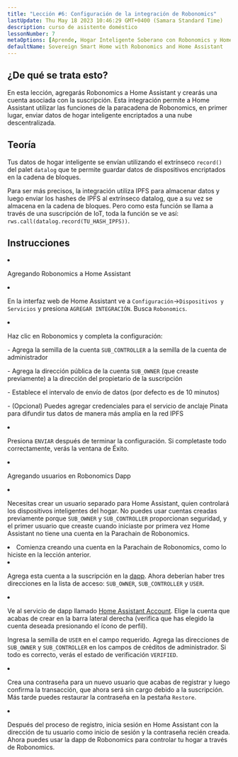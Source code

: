 ```yaml
---
title: "Lección #6: Configuración de la integración de Robonomics"
lastUpdate: Thu May 18 2023 10:46:29 GMT+0400 (Samara Standard Time)
description: curso de asistente doméstico
lessonNumber: 7
metaOptions: [Aprende, Hogar Inteligente Soberano con Robonomics y Home Assistant]
defaultName: Sovereign Smart Home with Robonomics and Home Assistant
---
```



## ¿De qué se trata esto?

En esta lección, agregarás Robonomics a Home Assistant y crearás una cuenta asociada con la suscripción. Esta integración permite a Home Assistant utilizar las funciones de la paracadena de Robonomics, en primer lugar, enviar datos de hogar inteligente encriptados a una nube descentralizada.


## Teoría

Tus datos de hogar inteligente se envían utilizando el extrínseco <code>record()</code> del palet <code>datalog</code> que te permite guardar datos de dispositivos encriptados en la cadena de bloques. 

Para ser más precisos, la integración utiliza IPFS para almacenar datos y luego enviar los hashes de IPFS al extrínseco datalog, que a su vez se almacena en la cadena de bloques. Pero como esta función se llama a través de una suscripción de IoT, toda la función se ve así: <code>rws.call(datalog.record(TU_HASH_IPFS))</code>.

## Instrucciones

<List type="numbers">

<li>

Agregando Robonomics a Home Assistant

<List>

<li>

En la interfaz web de Home Assistant ve a <code>Configuración</code>-><code>Dispositivos y Servicios</code> y presiona <code>AGREGAR INTEGRACIÓN</code>. Busca <code>Robonomics</code>.

<LessonVideo  :videos="[{src: 'https://crustipfs.info/ipfs/QmQp66J943zbF6iFdkKQpBikSbm9jV9La25bivKd7cz6fD', type:'mp4'}]" />

</li>

<li>

Haz clic en Robonomics y completa la configuración: 

\- Agrega la semilla de la cuenta <code>SUB_CONTROLLER</code> a la semilla de la cuenta de administrador

\- Agrega la dirección pública de la cuenta <code>SUB_OWNER</code> (que creaste previamente) a la dirección del propietario de la suscripción

\- Establece el intervalo de envío de datos (por defecto es de 10 minutos)

\- (Opcional) Puedes agregar credenciales para el servicio de anclaje Pinata para difundir tus datos de manera más amplia en la red IPFS

</li>

<li>

Presiona <code>ENVIAR</code> después de terminar la configuración. Si completaste todo correctamente, verás la ventana de Éxito.

</li>
</List>
</li>

<li>

Agregando usuarios en Robonomics Dapp 

<List>

<li>

Necesitas crear un usuario separado para Home Assistant, quien controlará los dispositivos inteligentes del hogar. No puedes usar cuentas creadas previamente porque <code>SUB_OWNER</code> y <code>SUB_CONTROLLER</code> proporcionan seguridad, y el primer usuario que creaste cuando iniciaste por primera vez Home Assistant no tiene una cuenta en la Parachain de Robonomics.

</li>

<li>
Comienza creando una cuenta en la Parachain de Robonomics, como lo hiciste en la lección anterior.
</li>

<li>

Agrega esta cuenta a la suscripción en la [dapp](https://dapp.robonomics.network/#/subscription/devices). Ahora deberían haber tres direcciones en la lista de acceso: <code>SUB_OWNER</code>, <code>SUB_CONTROLLER</code> y <code>USER</code>.

<LessonVideo  :videos="[{src: 'https://crustipfs.info/ipfs/QmSxzram7CF4SXpVgEyv98XetjYsxNFQY2GY4PfyhJak7H', type:'mp4'}]" />

</li>

<li>

Ve al servicio de dapp llamado [Home Assistant Account](https://dapp.robonomics.network/#/home-assistant). Elige la cuenta que acabas de crear en la barra lateral derecha (verifica que has elegido la cuenta deseada presionando el ícono de perfil).

Ingresa la semilla de <code>USER</code> en el campo requerido. Agrega las direcciones de <code>SUB_OWNER</code> y <code>SUB_CONTROLLER</code> en los campos de créditos de administrador. Si todo es correcto, verás el estado de verificación <code>VERIFIED</code>.

</li>

<li>

Crea una contraseña para un nuevo usuario que acabas de registrar y luego confirma la transacción, que ahora será sin cargo debido a la suscripción. Más tarde puedes restaurar la contraseña en la pestaña <code>Restore</code>.

<LessonVideo  :videos="[{src: 'https://crustipfs.info/ipfs/QmW2TXuwCYXzgcRfEUx4imZU5ZerEzkuD5P53u9g2WnxDh', type:'mp4'}]" />

</li>

<li>

Después del proceso de registro, inicia sesión en Home Assistant con la dirección de tu usuario como inicio de sesión y la contraseña recién creada. Ahora puedes usar la dapp de Robonomics para controlar tu hogar a través de Robonomics.

</li>
</List>
</li>
</List>